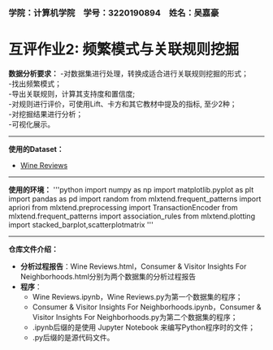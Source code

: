 ### 学院：计算机学院&emsp;学号：3220190894&emsp;姓名：吴嘉豪
# 互评作业2: 频繁模式与关联规则挖掘
**数据分析要求：**
-对数据集进行处理，转换成适合进行关联规则挖掘的形式；  
-找出频繁模式；  
-导出关联规则，计算其支持度和置信度;  
-对规则进行评价，可使用Lift、卡方和其它教材中提及的指标, 至少2种；  
-对挖掘结果进行分析；  
-可视化展示。  

------------

**使用的Dataset：**
- [Wine Reviews](https://www.kaggle.com/zynicide/wine-reviews "Wine Reviews")

------------

**使用的环境：**
'''python
import numpy as np
import matplotlib.pyplot as plt
import pandas as pd
import random
from mlxtend.frequent_patterns import apriori
from mlxtend.preprocessing import TransactionEncoder
from mlxtend.frequent_patterns import association_rules
from mlxtend.plotting import stacked_barplot,scatterplotmatrix
'''

------------

**仓库文件介绍：**
- **分析过程报告**：Wine Reviews.html，Consumer & Visitor Insights For Neighborhoods.html分别为两个数据集的分析过程报告
- **程序**：
	- Wine Reviews.ipynb，Wine Reviews.py为第一个数据集的程序；
	- Consumer & Visitor Insights For Neighborhoods.ipynb，Consumer & Visitor Insights For Neighborhoods.py为第二个数据集的程序；
	- .ipynb后缀的是使用 Jupyter Notebook 来编写Python程序时的文件；
	- .py后缀的是源代码文件。


